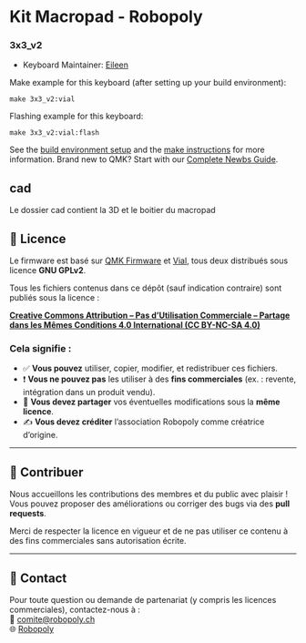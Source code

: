 
# Kit Macropad - Robopoly

### 3x3_v2

* Keyboard Maintainer: [Eileen](https://github.com/Eileenert)

Make example for this keyboard (after setting up your build environment):

    make 3x3_v2:vial

Flashing example for this keyboard:

    make 3x3_v2:vial:flash

See the [build environment setup](https://docs.qmk.fm/#/getting_started_build_tools) and the [make instructions](https://docs.qmk.fm/#/getting_started_make_guide) for more information. Brand new to QMK? Start with our [Complete Newbs Guide](https://docs.qmk.fm/#/newbs).

## cad

Le dossier cad contient la 3D et le boitier du macropad


## 📜 Licence

Le firmware est basé sur [QMK Firmware](https://github.com/qmk/qmk_firmware) et [Vial](https://get.vial.today), tous deux distribués sous licence **GNU GPLv2**.

Tous les fichiers contenus dans ce dépôt (sauf indication contraire) sont publiés sous la licence :

**[Creative Commons Attribution – Pas d’Utilisation Commerciale – Partage dans les Mêmes Conditions 4.0 International (CC BY-NC-SA 4.0)](https://creativecommons.org/licenses/by-nc-sa/4.0/deed.fr)**

### Cela signifie :
- ✅ **Vous pouvez** utiliser, copier, modifier, et redistribuer ces fichiers.
- ❗ **Vous ne pouvez pas** les utiliser à des **fins commerciales** (ex. : revente, intégration dans un produit vendu).
- 🔁 **Vous devez partager** vos éventuelles modifications sous la **même licence**.
- ✍️ **Vous devez créditer** l’association Robopoly comme créatrice d’origine.

---

## 🤝 Contribuer

Nous accueillons les contributions des membres et du public avec plaisir !  
Vous pouvez proposer des améliorations ou corriger des bugs via des **pull requests**.

Merci de respecter la licence en vigueur et de ne pas utiliser ce contenu à des fins commerciales sans autorisation écrite.

---

## 📩 Contact

Pour toute question ou demande de partenariat (y compris les licences commerciales), contactez-nous à :  
📧 comite@robopoly.ch  
🌐 [Robopoly](https://www.epfl.ch/campus/associations/robopoly/)


